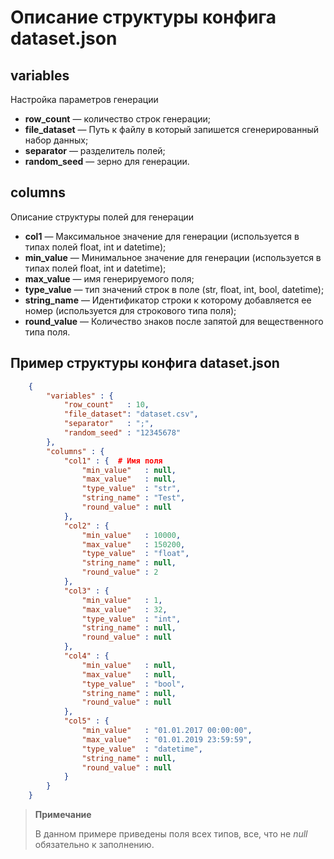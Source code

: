 # Описание структуры конфига dataset.json

## variables

Настройка параметров генерации

* **row_count** — количество строк генерации;
* **file_dataset** — Путь к файлу в который запишется сгенерированный набор данных;
* **separator** — разделитель полей;
* **random_seed** — зерно для генерации.

## columns

Описание структуры полей для генерации

* **col1** — Максимальное значение для генерации (используется в типах полей float, int и datetime);
* **min_value** — Минимальное значение для генерации (используется в типах полей float, int и datetime);
* **max_value** — имя генерируемого поля;
* **type_value** — тип значений строк в поле (str, float, int, bool, datetime);
* **string_name** — Идентификатор строки к которому добавляется ее номер (используется для строкового типа поля);
* **round_value** — Количество знаков после запятой для вещественного типа поля.

## Пример структуры конфига dataset.json

```json
    {
        "variables" : {
            "row_count"   : 10,
            "file_dataset": "dataset.csv",
            "separator"   : ";",
            "random_seed" : "12345678"
        },
        "columns" : {
            "col1" : {  # Имя поля
                "min_value"   : null,
                "max_value"   : null,
                "type_value"  : "str",
                "string_name" : "Test",
                "round_value" : null
            },
            "col2" : {
                "min_value"   : 10000,
                "max_value"   : 150200,
                "type_value"  : "float",
                "string_name" : null,
                "round_value" : 2
            },
            "col3" : {
                "min_value"   : 1,
                "max_value"   : 32,
                "type_value"  : "int",
                "string_name" : null,
                "round_value" : null
            },
            "col4" : {
                "min_value"   : null,
                "max_value"   : null,
                "type_value"  : "bool",
                "string_name" : null,
                "round_value" : null
            },
            "col5" : {
                "min_value"   : "01.01.2017 00:00:00",
                "max_value"   : "01.01.2019 23:59:59",
                "type_value"  : "datetime",
                "string_name" : null,
                "round_value" : null
            }
        }
    }
```

>**Примечание**
>
>В данном примере приведены поля всех типов, все, что не *null* обязательно к заполнению.